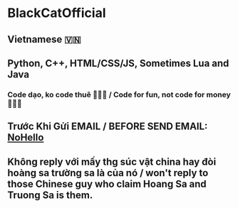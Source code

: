 <!---
Quanvm0501alt1/Quanvm0501alt1 is a ✨ special ✨ repository because its `README.md` (this file) appears on your GitHub profile.
You can click the Preview link to take a look at your changes.
--->
# BlackCatOfficial
## Vietnamese 🇻🇳
## Python, C++, HTML/CSS/JS, Sometimes Lua and Java
### Code dạo, ko code thuê 🤫🧏‍♂️ / Code for fun, not code for money 🤫🧏‍♂️
## Trước Khi Gửi EMAIL / BEFORE SEND EMAIL: [NoHello](https://nohello.net/)
## Không reply với mấy thg súc vật china hay đòi hoàng sa trường sa là của nó / won't reply to those Chinese guy who claim Hoang Sa and Truong Sa is them.
